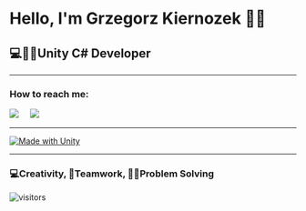 <h1>Hello, I'm Grzegorz Kiernozek 🙋‍♂️</h1>
<h2>💻👨‍💻Unity C# Developer</h2>
<hr>

<h3>How to reach me:</h3>

<a href="https://www.linkedin.com/in/gkiernozek/"><img src="https://img.shields.io/badge/linkedin-%230077B5.svg?&style=for-the-badge&logo=linkedin&logoColor=white" /></a>&nbsp;&nbsp;&nbsp;&nbsp;
<a href="mailto:gkiernozek@gmail.com"><img src="https://img.shields.io/badge/gmail-%23D14836.svg?&style=for-the-badge&logo=gmail&logoColor=white" /></a>&nbsp;&nbsp;&nbsp;&nbsp;
<hr>

[![Made with Unity](https://img.shields.io/badge/Made%20with-Unity-57b9d3.svg?style=for-the-badge&logo=unity)](https://unity3d.com)

<hr>

<h3>💻Creativity, 🤝Teamwork, 👨‍💻Problem Solving</h3> 

![visitors](https://visitor-badge.glitch.me/badge?page_id=fubar2077&left_color=green&right_color=red)
